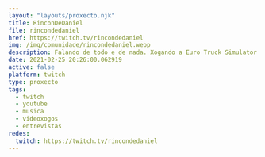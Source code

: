 ```yaml
---
layout: "layouts/proxecto.njk"
title: RinconDeDaniel
file: rincondedaniel
href: https://twitch.tv/rincondedaniel
img: /img/comunidade/rincondedaniel.webp
description: Falando de todo e de nada. Xogando a Euro Truck Simulator facendo un imperio do mundo dos transportes. Tamén algo de Among Us, Valorant e cousas diversas. Tamén comento partidos do Dépor.
date: 2021-02-25 20:26:00.062919
active: false
platform: twitch
type: proxecto
tags:
  - twitch
  - youtube
  - musica
  - videoxogos
  - entrevistas
redes:
  twitch: https://twitch.tv/rincondedaniel
---
```


